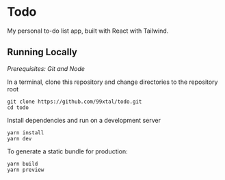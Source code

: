 # Todo

My personal to-do list app, built with React with Tailwind.

## Running Locally

_Prerequisites: Git and Node_

In a terminal, clone this repository and change directories to the repository root

```
git clone https://github.com/99xtal/todo.git
cd todo
```

Install dependencies and run on a development server

```
yarn install
yarn dev
```

To generate a static bundle for production:

```
yarn build
yarn preview
```
